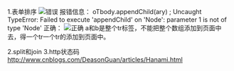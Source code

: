 ﻿1.表单排序
![错误][1]
报错信息：
oTbody.appendChild(ary) ;
Uncaught TypeError: Failed to execute 'appendChild' on 'Node': parameter 1 is not of type 'Node'
正确：
![正确][1]
a和b是整个tr标签，不能把整个数组添加到页面中去，得一个tr一个tr的添加到页面中。

2.split和join
3.http状态码
http://www.cnblogs.com/DeasonGuan/articles/Hanami.html


  [1]: https://github.com/bigfoot110614/anjie-recording/anjie-note/img/debug_info_1.png
  [2]: https://github.com/bigfoot110614/anjie-recording/anjie-note/img/debug_info_2.png